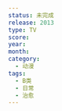 ```yaml
---
status: 未完成
release: 2013
type: TV
score:
year:
month:
category:
  - 动漫
tags:
  - B类
  - 日常
  - 治愈
---
```

